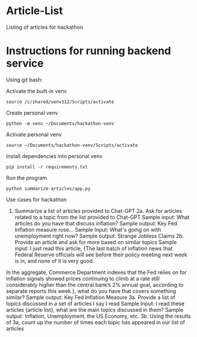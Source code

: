 # Article-List
Listing of articles for hackathon

# Instructions for running backend service
Using git bash:

Activate the built-in venv

    source /c/shared/venv312/Scripts/activate

Create personal venv

    python -m venv ~/Documents/hackathon-venv

Activate personal venv

    source ~/Documents/hackathon-venv/Scripts/activate

Install dependencies into personal venv

    pip install -r requirements.txt

Run the program

    python summarize-articles/app.py


Use cases for hackathon

1. Summarize a list of articles provided to Chat-GPT
2a. Ask for articles related to a topic from the list provided to Chat-GPT
    Sample input: What articles do you have that discuss inflation?
    Sample output: Key Fed Inflation measure rose...
    Sample Input: What's going on with unemployment right now?
    Sample output: Strange Jobless Claims
2b. Provide an article and ask for more based on similar topics
    Sample input: I just read this article, {The last batch of inflation news that Federal Reserve officials will see before their policy meeting next week is in, and none of it is very good.

In the aggregate, Commerce Department indexes that the Fed relies on for inflation signals showed prices continuing to climb at a rate still considerably higher than the central bank’s 2% annual goal, according to separate reports this week.}, what do you have that covers something similar?
    Sample output: Key Fed Inflation Measure
3a. Provide a list of topics discussed in a set of articles I say I read
    Sample Input: I read these articles {article list}, what are the main topics discussed in them?
    Sample output: Inflation, Unemployment, the US Economy, etc.
3b. Using the results of 3a, count up the number of times each topic has appeared in our list of articles
